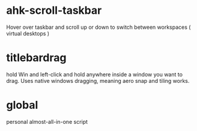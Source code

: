 # ahk-scroll-taskbar
Hover over taskbar and scroll up or down to switch between workspaces ( virtual desktops )

# titlebardrag
hold Win and left-click and hold anywhere inside a window you want to drag. Uses native windows dragging, meaning aero snap and tiling works.

# global
personal almost-all-in-one script
